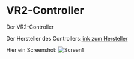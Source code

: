 # VR2-Controller
Der VR2-Controller

Der Hersteller des Controllers:[link zum Hersteller](http://www.cw-industrialgroup.com/)


Hier ein Screenshot:
![Screen1](http://khb.bplaced.net/Screens-Dateien/image001.png)
